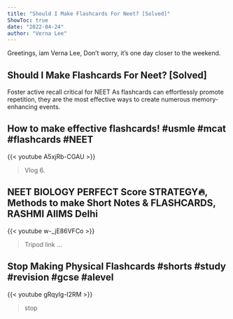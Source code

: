 ```yaml
---
title: "Should I Make Flashcards For Neet? [Solved]"
ShowToc: true 
date: "2022-04-24"
author: "Verna Lee" 
---
```


Greetings, iam Verna Lee, Don’t worry, it’s one day closer to the weekend.
## Should I Make Flashcards For Neet? [Solved]
Foster active recall critical for NEET As flashcards can effortlessly promote repetition, they are the most effective ways to create numerous memory-enhancing events.

## How to make effective flashcards! #usmle #mcat #flashcards #NEET
{{< youtube A5xjRb-CGAU >}}
>Vlog 6.

## NEET BIOLOGY PERFECT Score STRATEGY🔥, Methods to make Short Notes & FLASHCARDS, RASHMI AIIMS Delhi
{{< youtube w-_jE86VFCo >}}
>Tripod link ...

## Stop Making Physical Flashcards #shorts #study #revision #gcse #alevel
{{< youtube gRqyIg-I2RM >}}
>stop 

